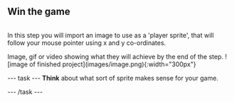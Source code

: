 ## Win the game

<div style="display: flex; flex-wrap: wrap">
<div style="flex-basis: 200px; flex-grow: 1; margin-right: 15px;">

In this step you will import an image to use as a 'player sprite', that will follow your mouse pointer using x and y co-ordinates.

</div>
<div>
Image, gif or video showing what they will achieve by the end of the step. ![image of finished project](images/image.png){:width="300px"}
</div>
</div>

--- task ---
**Think** about what sort of sprite makes sense for your game.

--- /task ---